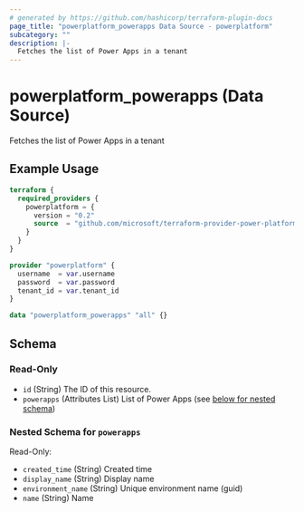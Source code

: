 ```yaml
---
# generated by https://github.com/hashicorp/terraform-plugin-docs
page_title: "powerplatform_powerapps Data Source - powerplatform"
subcategory: ""
description: |-
  Fetches the list of Power Apps in a tenant
---
```


# powerplatform_powerapps (Data Source)

Fetches the list of Power Apps in a tenant

## Example Usage

```terraform
terraform {
  required_providers {
    powerplatform = {
      version = "0.2"
      source  = "github.com/microsoft/terraform-provider-power-platform"
    }
  }
}

provider "powerplatform" {
  username  = var.username
  password  = var.password
  tenant_id = var.tenant_id
}

data "powerplatform_powerapps" "all" {}
```

<!-- schema generated by tfplugindocs -->
## Schema

### Read-Only

- `id` (String) The ID of this resource.
- `powerapps` (Attributes List) List of Power Apps (see [below for nested schema](#nestedatt--powerapps))

<a id="nestedatt--powerapps"></a>
### Nested Schema for `powerapps`

Read-Only:

- `created_time` (String) Created time
- `display_name` (String) Display name
- `environment_name` (String) Unique environment name (guid)
- `name` (String) Name

